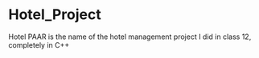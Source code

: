 # Hotel_Project
Hotel PAAR is the name of the hotel management project I did in class 12, completely in C++
